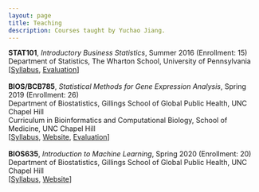 ```yaml
---
layout: page
title: Teaching
description: Courses taught by Yuchao Jiang.
---
```

<div class="cv">
  <b>STAT101</b>, <i>Introductory Business Statistics</i>, Summer 2016 (Enrollment: 15) <br/> 
Department of Statistics, The Wharton School, University of Pennsylvania <br/>
  [<a href="../assets/pdfs/Syllabus-STAT-101-2016-Summer.pdf" title="Syllabus STAT101">Syllabus</a>,
	<a href="../assets/pdfs/STAT101_teaching_evaluation.pdf" title="Evaluation STAT101">Evaluation</a>]
</div>
<br/>
<div class="cv">
  <b>BIOS/BCB785</b>, <i>Statistical Methods for Gene Expression Analysis</i>, Spring 2019 (Enrollment: 26) <br/>
Department of Biostatistics, Gillings School of Global Public Health, UNC Chapel Hill <br/>
Curriculum in Bioinformatics and Computational Biology, School of Medicine, UNC Chapel Hill
<br/>
[<a href="https://www.dropbox.com/s/n6vlqyzyp0v82xo/BIOS785_Spring2019_Yuchao_Jiang.pdf?dl=0" title="Syllabus BIOS785">Syllabus</a>,
	<a href="https://goo.gl/tmihLU" title="Course Website">Website</a>,
	<a href="https://www.dropbox.com/s/4dd3cntz0d2vqt9/selected_evaluation.pdf?dl=0" title="Selected Evaluation">Evaluation</a>]
</div>
<br/>
<div class="cv">
  <b>BIOS635</b>, <i>Introduction to Machine Learning</i>, Spring 2020 (Enrollment: 20) <br/>
Department of Biostatistics, Gillings School of Global Public Health, UNC Chapel Hill <br/>
[<a href="https://www.dropbox.com/s/o7bu8kg1lcv74tc/BIOS%20635_Intro%20Machine%20Learning_Syllabus_v1.pdf?dl=0" title="Syllabus BIOS635">Syllabus</a>, <a href="https://github.com/yuchaojiang/BIOS635/" title="Course Website">Website</a>]
</div>

